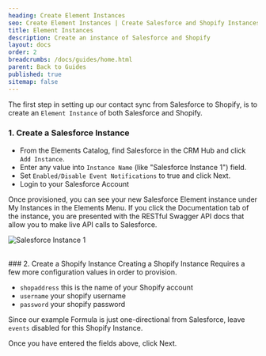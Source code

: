 ```yaml
---
heading: Create Element Instances
seo: Create Element Instances | Create Salesforce and Shopify Instances
title: Element Instances
description: Create an instance of Salesforce and Shopify
layout: docs
order: 2
breadcrumbs: /docs/guides/home.html
parent: Back to Guides
published: true
sitemap: false
---
```


The first step in setting up our contact sync from Salesforce to Shopify, is to create an `Element Instance` of both Salesforce and Shopify.

### 1. Create a Salesforce Instance

- From the Elements Catalog, find Salesforce in the CRM Hub and click `Add Instance`.  
- Enter any value into `Instance Name` (like "Salesforce Instance 1") field.
- Set `Enabled/Disable Event Notifications` to true and click Next.
- Login to your Salesforce Account

Once provisioned, you can see your new Salesforce Element instance under My Instances in the Elements Menu.  If you click the Documentation tab of the instance, you are presented with the RESTful Swagger API docs that allow you to make live API calls to Salesforce.

![Salesforce Instance 1](https://cl.ly/3J3B2a1P3S2k/Image%202017-03-08%20at%204.09.27%20PM.public.png)

<br>
### 2. Create a Shopify Instance
Creating a Shopify Instance Requires a few more configuration values in order to provision.

- `shopaddress` this is the name of your Shopify account  
- `username` your shopify username  
- `password` your shopify password

Since our example Formula is just one-directional from Salesforce, leave `events` disabled for this Shopify Instance.

Once you have entered the fields above, click Next.